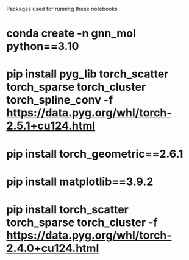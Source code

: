 Packages used for running these notebooks 

# conda create -n gnn_mol python==3.10
# pip install pyg_lib torch_scatter torch_sparse torch_cluster torch_spline_conv -f https://data.pyg.org/whl/torch-2.5.1+cu124.html
# pip install torch_geometric==2.6.1
# pip install matplotlib==3.9.2
# pip install torch_scatter torch_sparse torch_cluster -f https://data.pyg.org/whl/torch-2.4.0+cu124.html
